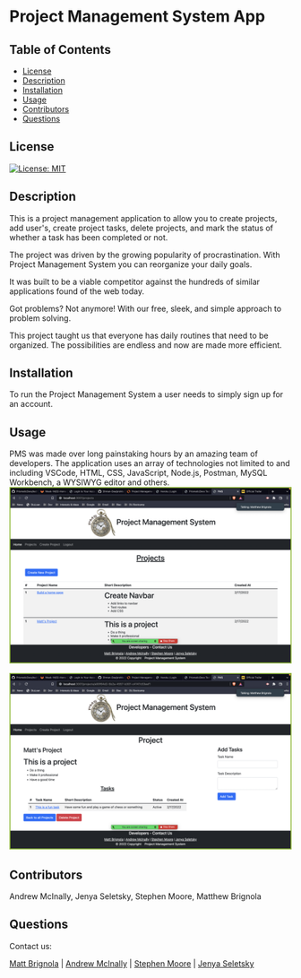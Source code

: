 # Project Management System App

## Table of Contents

- [License](#license)
- [Description](#description)
- [Installation](#installation)
- [Usage](#instructions)
- [Contributors](#contributors)
- [Questions](#questions)

## License

[![License: MIT](https://img.shields.io/badge/License-MIT-yellow.svg)](https://opensource.org/licenses/MIT)

## Description

This is a project management application to allow you to create projects, add user's, create project tasks, delete projects, and mark the status of whether a task has been completed or not.

The project was driven by the growing popularity of procrastination. With Project Management System you can reorganize your daily goals.

It was built to be a viable competitor against the hundreds of similar applications found of the web today.

Got problems? Not anymore! With our free, sleek, and simple approach to problem solving.

This project taught us that everyone has daily routines that need to be organized. The possibilities are endless and now are made more efficient.

## Installation

To run the Project Management System a user needs to simply sign up for an account.

## Usage

PMS was made over long painstaking hours by an amazing team of developers. The application uses an array of technologies not limited to and including VSCode, HTML, CSS, JavaScript, Node.js, Postman, MySQL Workbench, a WYSIWYG editor and others.
![Projects](./public/images/Projects.png)

![Single Project](./public/images/IndividualProject.png)

## Contributors

Andrew McInally, Jenya Seletsky, Stephen Moore, Matthew Brignola

## Questions

Contact us:

<a class="hoverable" href="https://linktr.ee/matthewbrignola" target="_blank">Matt
Brignola</a> |
<a class="hoverable" href="https://linktr.ee/AndrewMcInally" target="_blank">Andrew
Mclnally</a> |
<a class="hoverable" href="https://linktr.ee/stephensmoore" target="_blank">Stephen Moore</a> |
<a class="hoverable" href="https://linktr.ee/jenya10016" target="_blank">Jenya
Seletsky</a>
